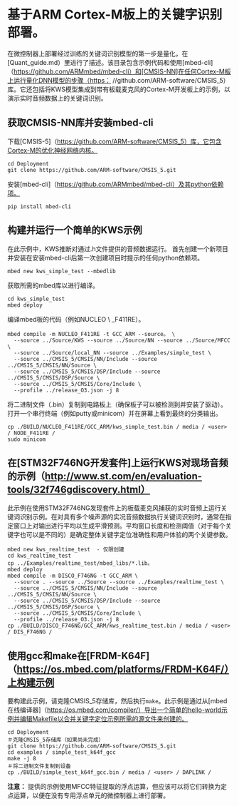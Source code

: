 # 基于ARM Cortex-M板上的关键字识别部署。
在微控制器上部署经过训练的关键词识别模型的第一步是量化，在[Quant_guide.md）里进行了描述。该目录包含示例代码和使用[mbed-cli]（https://github.com/ARMmbed/mbed-cli）和[CMSIS-NN]在任何Cortex-M板上运行量化DNN模型的步骤（https： //github.com/ARM-software/CMSIS_5）库。它还包括将KWS模型集成到带有板载麦克风的Cortex-M开发板上的示例，以演示实时音频数据上的关键词识别。

## 获取CMSIS-NN库并安装mbed-cli
下载[CMSIS-5]（https://github.com/ARM-software/CMSIS_5）库，它包含Cortex-M的优化神经网络内核。
```
cd Deployment
git clone https://github.com/ARM-software/CMSIS_5.git
```
安装[mbed-cli]（https://github.com/ARMmbed/mbed-cli）及其python依赖项。
```庆典
pip install mbed-cli
```
## 构建并运行一个简单的KWS示例
在此示例中，KWS推断对通过.h文件提供的音频数据运行。
首先创建一个新项目并安装在安装mbed-cli后第一次创建项目时提示的任何python依赖项。
```
mbed new kws_simple_test --mbedlib
```
获取所需的mbed库以进行编译。
```
cd kws_simple_test
mbed deploy
```
编译mbed板的代码（例如NUCLEO \ _F411RE）。
```
mbed compile -m NUCLEO_F411RE -t GCC_ARM --source。 \
  --source ../Source/KWS --source ../Source/NN --source ../Source/MFCC \
  --source ../Source/local_NN --source ../Examples/simple_test \
  --source ../CMSIS_5/CMSIS/NN/Include --source ../CMSIS_5/CMSIS/NN/Source \
  --source ../CMSIS_5/CMSIS/DSP/Include --source ../CMSIS_5/CMSIS/DSP/Source \
  --source ../CMSIS_5/CMSIS/Core/Include \
  --profile ../release_O3.json -j 8
```
将二进制文件（.bin）复制到电路板上（确保板子可以被检测到并安装了驱动）。打开一个串行终端（例如putty或minicom）并在屏幕上看到最终的分类输出。
```
cp ./BUILD/NUCLEO_F411RE/GCC_ARM/kws_simple_test.bin / media / <user> / NODE_F411RE /
sudo minicom
```
## 在[STM32F746NG开发套件]上运行KWS对现场音频的示例（http://www.st.com/en/evaluation-tools/32f746gdiscovery.html）
此示例在使用STM32F746NG发现套件上的板载麦克风捕获的实时音频上运行关键词识别示例。在对具有多个噪声源的实况音频数据执行关键词识别时，通常在指定窗口上对输出进行平均以生成平滑预测。平均窗口长度和检测阈值（对于每个关键字也可以是不同的）是确定整体关键字定位准确性和用户体验的两个关键参数。
```
mbed new kws_realtime_test  - 仅限创建
cd kws_realtime_test
cp ../Examples/realtime_test/mbed_libs/*.lib。
mbed deploy
mbed compile -m DISCO_F746NG -t GCC_ARM \
  --source . --source ../Source --source ../Examples/realtime_test \
  --source ../CMSIS_5/CMSIS/NN/Include --source ../CMSIS_5/CMSIS/NN/Source \
  --source ../CMSIS_5/CMSIS/DSP/Include --source ../CMSIS_5/CMSIS/DSP/Source \
  --source ../CMSIS_5/CMSIS/Core/Include \
  --profile ../release_O3.json -j 8
cp ./BUILD/DISCO_F746NG/GCC_ARM/kws_realtime_test.bin / media / <user> / DIS_F746NG /
```
## 使用gcc和make在[FRDM-K64F]（https://os.mbed.com/platforms/FRDM-K64F/）上构建示例
要构建此示例，请克隆CMSIS_5存储库，然后执行`make`。此示例是通过从[mbed在线编译器]（https://os.mbed.com/compiler/）导出一个简单的hello-world示例并编辑Makefile以合并关键字定位示例所需的源文件来创建的。
```
cd Deployment
＃克隆CMSIS_5存储库（如果尚未完成）
git clone https://github.com/ARM-software/CMSIS_5.git
cd examples / simple_test_k64f_gcc
make -j 8
＃将二进制文件复制到设备
cp ./BUILD/simple_test_k64f_gcc.bin / media / <user> / DAPLINK /
```
**注意：** 提供的示例使用MFCC特征提取的浮点运算，但应该可以将它们转换为定点运算，以便在没有专用浮点单元的微控制器上进行部署。
